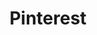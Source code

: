 ---
title: "Pinterest"
excerpt: "Collections of reference for art studies, inspiration, etc. If you want to try out any of my challenges and show me up, this is where to grab from."
header:
  image: /assets/images/pinterest-brands.svg
  teaser: /assets/images/pinterest-brands.svg
link: https://pin.it/6K1l4V1
---